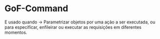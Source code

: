 # GoF-Command


E usado quando -> Parametrizar objetos por uma ação a ser executada, ou para especifícar, enfileirar ou
executar as requisições em diferentes momentos.

